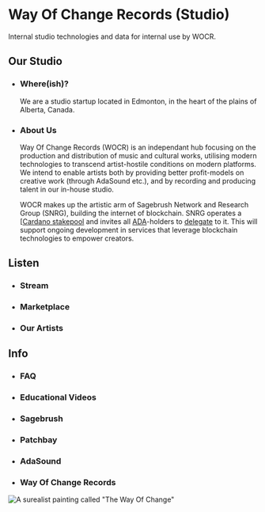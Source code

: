 # Way Of Change Records (Studio)
Internal studio technologies and data for internal use by WOCR.

## Our Studio
- ### Where(ish)?

    We are a studio startup located in Edmonton, in the heart of the plains of Alberta, Canada.
- ### About Us
    
    Way Of Change Records (WOCR) is an independant hub focusing on the production and distribution of music and cultural works, utilising modern technologies to transcend artist-hostile conditions on modern platforms. We intend to enable artists both by providing better profit-models on creative work (through AdaSound etc.), and by recording and producing talent in our in-house studio.

    WOCR makes up the artistic arm of Sagebrush Network and Research Group (SNRG), building the internet of blockchain. SNRG operates a [[Cardano stakepool](https://cexplorer.io/pool/pool1dkpt0xwf0wzh0xzkqzxlyygznj9pt8pw6sdze7cs8tdd26hc3v2) and invites all [ADA](https://cardano.org/what-is-ada/)-holders to [delegate](https://cardano.org/stake-pool-delegation/) to it. This will support ongoing development in services that leverage blockchain technologies to empower creators.
  
## Listen
  - ### Stream
  - ### Marketplace
  - ### Our Artists
  
## Info
  - ### FAQ
  - ### Educational Videos
  - ### Sagebrush
  - ### Patchbay
  - ### AdaSound
  - ### Way Of Change Records


![A surealist painting called "The Way Of Change"](https://github.com/wayofchange/studio/blob/main/images/surrealist%20way%20of%20change2.png)
